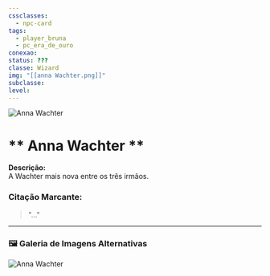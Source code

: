 ```yaml
---
cssclasses:
  - npc-card
tags:
  - player_bruna
  - pc_era_de_ouro
conexao: 
status: ???
classe: Wizard
img: "[[anna Wachter.png]]"
subclasse: 
level:
---
```


<img src=".png" alt="Anna Wachter" />

# ** Anna Wachter **
**Descrição:**  
A Wachter mais nova entre os três irmãos. 


### **Citação Marcante:**  
> "..."


---

### 🖼️ **Galeria de Imagens Alternativas**

<div class="npc-gallery">
    <img src=".png" alt="Anna Wachter" />
</div>